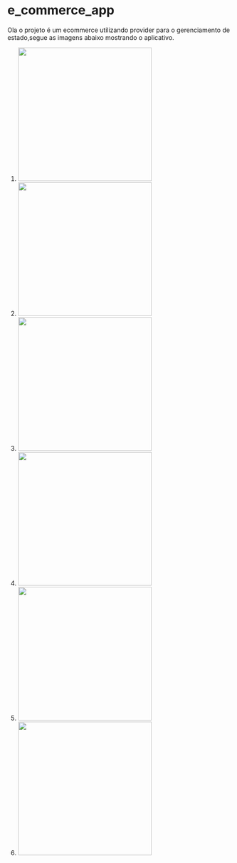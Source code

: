 # e_commerce_app
 Ola o projeto é um ecommerce utilizando provider para o gerenciamento de estado,segue as imagens abaixo mostrando o aplicativo.
 1. <img src="https://github.com/pontes2014/e_commerce_app/assets/91500779/7d1c9612-1dc6-45b6-a43b-20a2a41c73cc" width="300">
2. <img src="https://github.com/pontes2014/e_commerce_app/assets/91500779/c186be2a-9289-49e0-9293-f7895ddf3bdf" width="300">
3. <img src="https://github.com/pontes2014/e_commerce_app/assets/91500779/7ce04d6c-f6bb-4b0a-b1c6-b5140f566de7" width="300">
4. <img src="https://github.com/pontes2014/e_commerce_app/assets/91500779/26c28eeb-d3b4-4d03-9079-45692a82cb77" width="300">
5. <img src="https://github.com/pontes2014/e_commerce_app/assets/91500779/ea816397-47a2-424c-8b08-559aed43b9a2" width="300">
6. <img src="https://github.com/pontes2014/e_commerce_app/assets/91500779/361984c0-1530-48fc-9ad6-ea21426ea66d" width="300">

